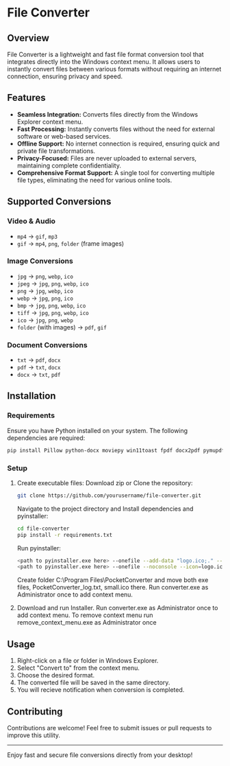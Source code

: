 # File Converter

## Overview
File Converter is a lightweight and fast file format conversion tool that integrates directly into the Windows context menu. It allows users to instantly convert files between various formats without requiring an internet connection, ensuring privacy and speed.

## Features
- **Seamless Integration:** Converts files directly from the Windows Explorer context menu.
- **Fast Processing:** Instantly converts files without the need for external software or web-based services.
- **Offline Support:** No internet connection is required, ensuring quick and private file transformations.
- **Privacy-Focused:** Files are never uploaded to external servers, maintaining complete confidentiality.
- **Comprehensive Format Support:** A single tool for converting multiple file types, eliminating the need for various online tools.

## Supported Conversions

### Video & Audio
- `mp4` → `gif`, `mp3`
- `gif` → `mp4`, `png`, `folder` (frame images)

### Image Conversions
- `jpg` → `png`, `webp`, `ico`
- `jpeg` → `jpg`, `png`, `webp`, `ico`
- `png` → `jpg`, `webp`, `ico`
- `webp` → `jpg`, `png`, `ico`
- `bmp` → `jpg`, `png`, `webp`, `ico`
- `tiff` → `jpg`, `png`, `webp`, `ico`
- `ico` → `jpg`, `png`, `webp`
- `folder` (with images) → `pdf`, `gif`

### Document Conversions
- `txt` → `pdf`, `docx`
- `pdf` → `txt`, `docx`
- `docx` → `txt`, `pdf`

## Installation

### Requirements
Ensure you have Python installed on your system. The following dependencies are required:
```sh
pip install Pillow python-docx moviepy win11toast fpdf docx2pdf pymupdf pdf2docx
```

### Setup
1. Create executable files:
   Download zip or Clone the repository:
   ```sh
   git clone https://github.com/yourusername/file-converter.git
   ```
   Navigate to the project directory and Install dependencies and pyinstaller:
   ```sh
   cd file-converter
   pip install -r requirements.txt
   ```
   Run pyinstaller:
   ```sh
   <path to pyinstaller.exe here> --onefile --add-data "logo.ico;." --add-data "DejaVuSansCondensed.ttf;." --noconsole --icon=logo.ico converter.py
   <path to pyinstaller.exe here> --onefile --noconsole --icon=logo.ico remove_context_menu.py
   ```
   Create folder C:\Program Files\PocketConverter and move both exe files, PocketConverter_log.txt, small.ico there.
   Run converter.exe as Administrator once to add context menu.
   
2. Download and run Installer.
   Run converter.exe as Administrator once to add context menu.
To remove context menu run remove_context_menu.exe as Administrator once

## Usage
1. Right-click on a file or folder in Windows Explorer.
2. Select "Convert to" from the context menu.
3. Choose the desired format.
4. The converted file will be saved in the same directory.
5. You will recieve notification when conversion is completed.


## Contributing
Contributions are welcome! Feel free to submit issues or pull requests to improve this utility.

---

Enjoy fast and secure file conversions directly from your desktop!

